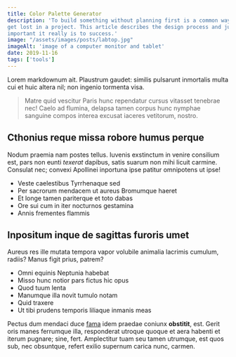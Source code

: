 ```yaml
---
title: Color Palette Generator
description: 'To build something without planning first is a common way to 
get lost in a project. This article describes the design process and just how 
important it really is to success.' 
image: "/assets/images/posts/labtop.jpg"
imageAlt: 'image of a computer monitor and tablet'
date: 2019-11-16
tags: ['tools']
---
```


Lorem markdownum ait. Plaustrum gaudet: similis pulsarunt inmortalis multa cui et huic altera nil; non ingenio tormenta visa.

> Matre quid vescitur Paris hunc rependatur cursus vitasset tenebrae nec! Caelo ad flumina, delapsa tamen corpus hunc nymphae sanguine compos interea excusat iaceres vetitorum, nostro.

## Cthonius reque missa robore humus perque

Nodum praemia nam postes tellus. Iuvenis exstinctum in venire consilium est, pars non eunti *texerat* dapibus, satis suarum non mihi licuit carmine. Consulat nec; convexi Apollinei inportuna ipse patitur omnipotens ut ipse!

- Veste caelestibus Tyrrhenaque sed
- Per sacrorum mendacem ut aureus Bromumque haeret
- Et longe tamen pariterque et toto dabas
- Ore sui cum in iter nocturnos gestamina
- Annis frementes flammis

## Inpositum inque de sagittas furoris umet

Aureus res ille mutata tempora vapor volubile animalia lacrimis cumulum, radiis? Manus figit prius, patrem?

- Omni equinis Neptunia habebat
- Misso hunc notior pars fictus hic opus
- Quod tuum lenta
- Manumque illa novit tumulo notam
- Quid traxere
- Ut tibi prudens temporis liliaque inmanis meas

Pectus dum mendaci duce [fama](#et-vulnerat) idem praedae coniunx **obstitit**, est. Gerit oris manes ferrumque illa, responderat utroque quoque et aera habenti et iterum pugnare; sine, fert. Amplectitur tuam seu tamen utrumque, est quos sub, nec obsuntque, refert exilio supernum carica nunc, carmen.
